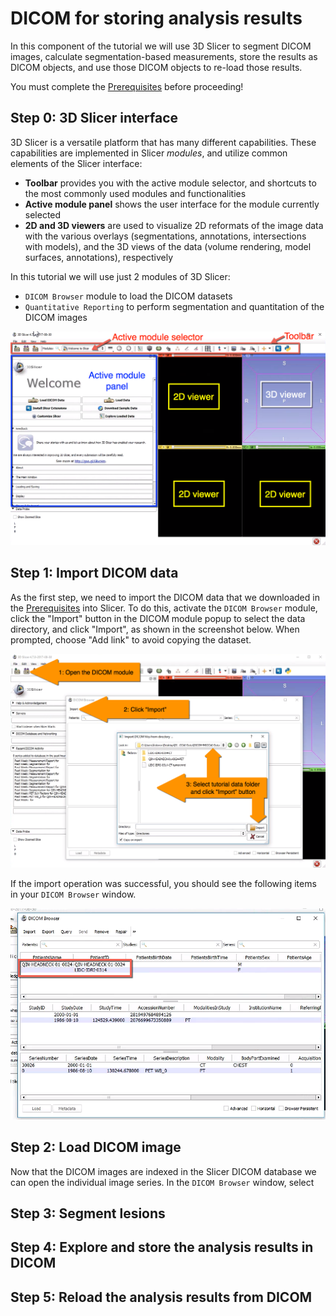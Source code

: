 # DICOM for storing analysis results

In this component of the tutorial we will use 3D Slicer to segment DICOM images, calculate segmentation-based measurements, store the results as DICOM objects, and use those DICOM objects to re-load those results.

You must complete the [Prerequisites](/gitbook/prerequisites.md) before proceeding!

## Step 0: 3D Slicer interface

3D Slicer is a versatile platform that has many different capabilities. These capabilities are implemented in Slicer _modules_, and utilize common elements of the Slicer interface:

* **Toolbar** provides you with the active module selector, and shortcuts to the most commonly used modules and functionalities
* **Active module panel** shows the user interface for the module currently selected
* **2D and 3D viewers** are used to visualize 2D reformats of the image data with the various overlays (segmentations, annotations, intersections with models), and the 3D views of the data (volume rendering, model surfaces, annotations), respectively

In this tutorial we will use just 2 modules of 3D Slicer: 
* `DICOM Browser` module to load the DICOM datasets
* `Quantitative Reporting` to perform segmentation and quantitation of the DICOM images

![](/gitbook/assets/slicer-ui.png)


## Step 1: Import DICOM data

As the first step, we need to import the DICOM data that we downloaded in the [Prerequisites](/gitbook/prerequisites.md) into Slicer. To do this, activate the `DICOM Browser` module, click the "Import" button in the DICOM module popup to select the data directory, and click "Import", as shown in the screenshot below. When prompted, choose "Add link" to avoid copying the dataset.

![](/gitbook/assets/dicom-import.png)

If the import operation was successful, you should see the following items in your `DICOM Browser` window.

![](/assets/dicom-imported.png)

## Step 2: Load DICOM image

Now that the DICOM images are indexed in the Slicer DICOM database we can open the individual image series. In the `DICOM Browser` window, select 

## Step 3: Segment lesions

## Step 4: Explore and store the analysis results in DICOM

## Step 5: Reload the analysis results from DICOM